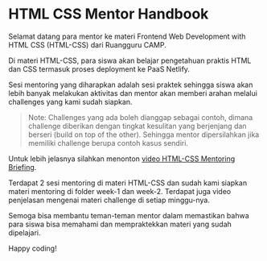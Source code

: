 # HTML CSS Mentor Handbook

Selamat datang para mentor ke materi Frontend Web Development with HTML CSS (HTML-CSS) dari Ruangguru CAMP.

Di materi HTML-CSS, para siswa akan belajar pengetahuan praktis HTML dan CSS termasuk proses deployment ke PaaS Netlify.

Sesi mentoring yang diharapkan adalah sesi praktek sehingga siswa akan lebih banyak melakukan aktivitas dan mentor akan memberi arahan melalui challenges yang kami sudah siapkan.

>Note: Challenges yang ada boleh dianggap sebagai contoh, dimana challenge diberikan dengan tingkat kesulitan yang berjenjang dan berseri (build on top of the other). Sehingga mentor dipersilahkan jika memiliki challenge berupa contoh kasus sendiri.

Untuk lebih jelasnya silahkan menonton [video HTML-CSS Mentoring Briefing](TBA).

Terdapat 2 sesi mentoring di materi HTML-CSS dan sudah kami siapkan materi mentoring di folder week-1 dan week-2. Terdapat juga video penjelasan mengenai materi challenge di setiap minggu-nya.

Semoga bisa membantu teman-teman mentor dalam memastikan bahwa para siswa bisa memahami dan mempraktekkan materi yang sudah dipelajari.

Happy coding!